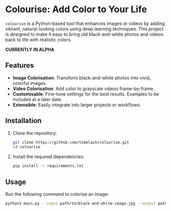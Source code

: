 # Colourise: Add Color to Your Life

`colourise` is a Python-based tool that enhances images or videos by adding vibrant, natural-looking colors using deep learning techniques. 
This project is designed to make it easy to bring old black-and-white photos and videos back to life with realistic colors.

 **CURRENTLY IN ALPHA**

## Features

- **Image Colorisation**: Transform black-and-white photos into vivid, colorful images.
- **Video Colorisation**: Add color to grayscale videos frame-by-frame.
- **Customisable**: Fine-tune settings for the best results. Examples to be included at a later date.
- **Extensible**: Easily integrate into larger projects or workflows.

## Installation

1. Clone the repository:
   ```bash
   git clone https://github.com/timelash/colourise.git
   cd colourise

2. Install the required dependencies:
   ```bash
   pip install -r requirements.txt

## Usage

Run the following command to colorise an image:
  ```bash
  python3 main.py --input path/to/black-and-white-image.jpg --output path/to/save/coloured-image.jpg


